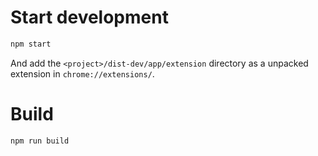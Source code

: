 # Start development

```bash
npm start
```

And add the `<project>/dist-dev/app/extension` directory as a unpacked extension in `chrome://extensions/`.

# Build

```bash
npm run build
```

